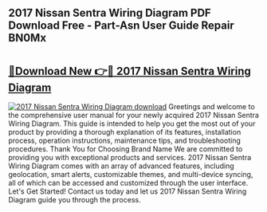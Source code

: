 ## 2017 Nissan Sentra Wiring Diagram PDF Download Free - Part-Asn User Guide Repair BN0Mx

# <h2><a href="http://dfj40o.blite.top/?on=2017+Nissan+Sentra+Wiring+Diagram">🔗Download New 👉🔴 2017 Nissan Sentra Wiring Diagram</a></h2>

[![2017 Nissan Sentra Wiring Diagram download](https://i.imgur.com/lujVjoI.png)](http://dfj40o.blite.top/?on=2017+Nissan+Sentra+Wiring+Diagram)
Greetings and welcome to the comprehensive user manual for your newly acquired 2017 Nissan Sentra Wiring Diagram. This guide is intended to help you get the most out of your product by providing a thorough explanation of its features, installation process, operation instructions, maintenance tips, and troubleshooting procedures. Thank You for Choosing Brand Name We are committed to providing you with exceptional products and services. 2017 Nissan Sentra Wiring Diagram comes with an array of advanced features, including geolocation, smart alerts, customizable themes, and multi-device syncing, all of which can be accessed and customized through the user interface. Let's Get Started! Contact us today and let us 2017 Nissan Sentra Wiring Diagram guide you through the process.
